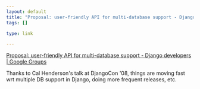```yaml
--- 
layout: default
title: "Proposal: user-friendly API for multi-database support - Django developers | Google G..."
tags: []

type: link

---
```

<a href="http://groups.google.com/group/django-developers/browse_thread/thread/09f0353fe0682b73">Proposal: user-friendly API for multi-database support - Django developers | Google Groups</a>

Thanks to Cal Henderson's talk at DjangoCon '08, things are moving fast wrt multiple DB support in Django, doing more frequent releases, etc.
